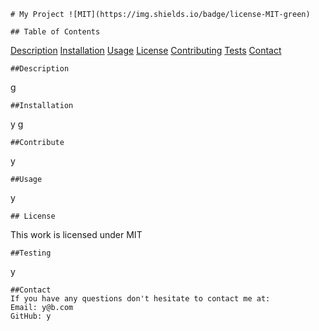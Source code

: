 
    # My Project ![MIT](https://img.shields.io/badge/license-MIT-green)

    ## Table of Contents
   [Description](#description)
   [Installation](#installation)
   [Usage](#usage)
   [License](#license)
   [Contributing](#contributing)
   [Tests](#tests)
   [Contact](#contact)
   

    ##Description
  g

    ##Installation
  y g

    ##Contribute 
  y

    ##Usage
  y

    ## License
  This work is licensed under MIT

    ##Testing
  y

    ##Contact
    If you have any questions don't hesitate to contact me at:
    Email: y@b.com
    GitHub: y
  